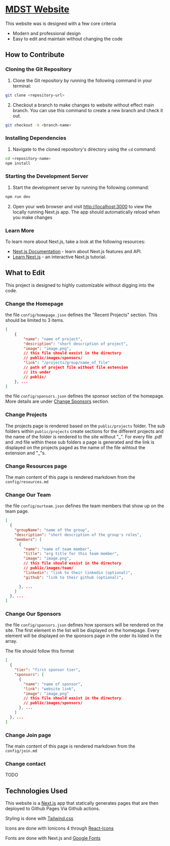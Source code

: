 # [MDST Website](https://michigandatascienceteam.github.io/website-redesign/)

This website was is designed with a few core criteria

- Modern and professional design
- Easy to edit and maintain without changing the code

## How to Contribute

### Cloning the Git Repository

1. Clone the Git repository by running the following command in your terminal:

```bash
git clone <repository-url>
```

2. Checkout a branch to make changes to website without effect main branch. You can use this command to create a new branch and check it out.

```bash
git checkout -b <branch-name>
```

### Installing Dependencies

1. Navigate to the cloned repository's directory using the `cd` command:

```bash
cd <repository-name>
npm install
```

### Starting the Development Server

1. Start the development server by running the following command:

```bash
npm run dev
```

2. Open your web browser and visit [http://localhost:3000](http://localhost:3000) to view the locally running Next.js app. The app should automatically reload when you make changes

### Learn More

To learn more about Next.js, take a look at the following resources:

- [Next.js Documentation](https://nextjs.org/docs) - learn about Next.js features and API.
- [Learn Next.js](https://nextjs.org/learn) - an interactive Next.js tutorial.

## What to Edit

This project is designed to highly customizable without digging into the code.

### Change the Homepage

the file `config/homepage.json` defines the "Recent Projects" section. This should be limited to 3 items.

```json
[
    {
        "name": "name of project",
        "description": "short description of project",
        "image": "image.png",
        // this file should exsist in the directory
        // public/images/sponsors/
        "link": "/projects/group/name_of_file"
        // path of project file without file extension
        // its under
        // public/
    }, ...
]
```

the file `config/sponsors.json` defines the sponsor section of the homepage. More details are under [Change Sponsors](#change-our-sponsors) section.

### Change Projects

The projects page is rendered based on the `public/projects` folder. The sub folders within `public/projects` create sections for the different projects and the name of the folder is rendered to the site without "\_". For every file .pdf and .md file within these sub folders a page is generated and the link is displayed on the projects paged as the name of the file wihtout the extension and "\_"s.

### Change Resources page

The main content of this page is rendered markdown from the `config/resources.md`

### Change Our Team

the file `config/ourteam.json` defines the team members that show up on the team page.

```json
[
  {
    "groupName": "name of the group",
    "description": "short description of the group's roles",
    "members": [
      {
        "name": "name of team member",
        "title": "org title for this team member",
        "image": "image.png",
        // this file should exsist in the directory
        // public/images/team/
        "linkedin": "link to their linkedin (optional)",
        "github": "link to their github (optional)",

      }, ...
    ]
  }, ...
]
```

### Change Our Sponsors

the file `config/sponsors.json` defines how sponsors will be rendered on the site. The first element in the list will be displayed on the homepage. Every element will be displayed on the sponsors page in the order its listed in the array.

The file should follow this format

```json
[
  {
    "tier": "first sponsor tier",
    "sponsors": [
      {
        "name": "name of sponsor",
        "link": "website link",
        "image": "image.png"
        // this file should exsist in the directory
        // public/images/sponsors/
      }, ...
    ]
  }, ...
]
```

### Change Join page

The main content of this page is rendered markdown from the `config/join.md`

### Change contact

TODO

## Technologies Used

This website is a [Next.js](https://nextjs.org) app that statically generates pages that are then deployed to Github Pages Via Github actions.

Styling is done with [Tailwind.css](https://tailwindcss.com/)

Icons are done with Ionicons 4 through [React-Icons](https://react-icons.github.io/react-icons/icons?name=io)

Fonts are done with Next.js and [Google Fonts](https://nextjs.org/docs/pages/building-your-application/optimizing/fonts)
